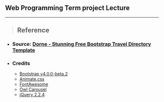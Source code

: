 ## Web Programming Term project Lecture

***

> ## Reference

- ### Source: [Dorne - Stunning Free Bootstrap Travel Directory Template](https://themewagon.com/themes/free-bootstrap-travel-directory-template/)

- ### Credits
   - [Bootstrap v4.0.0-beta.2](https://getbootstrap.com/)
   - [Animate.css](http://daneden.me/animate)
   - [FontAwesome](https://fontawesome.com/)
   - [Owl Carousel](https://owlcarousel2.github.io/OwlCarousel2/)
   - [jQuery 2.2.4](https://jquery.com/)